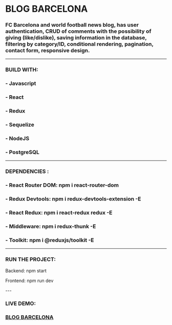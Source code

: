 <div id="header">
 <h1 align="left">BLOG BARCELONA</h1>
 <h3 align="left">FC Barcelona and world football news blog, has user authentication, CRUD of comments with the possibility of giving (like/dislike), saving information in the database, filtering by category/ID, conditional rendering, pagination, contact form, responsive design.
  </h3>
</div>

---

### BUILD WITH:

<h3>- Javascript</h3>
<h3>- React</h3>
<h3>- Redux</h3>
<h3>- Sequelize</h3>
<h3>- NodeJS</h3>
<h3>- PostgreSQL</h3>

---

### DEPENDENCIES :
<h3>- React Router DOM: npm i react-router-dom</h3>
<h3>- Redux Devtools: npm i redux-devtools-extension -E</h3>
<h3>- React Redux: npm i react-redux redux -E</h3>
<h3>- Middleware: npm i redux-thunk -E</h3>
<h3>- Toolkit: npm i @reduxjs/toolkit -E</h3>

---
### RUN THE PROJECT:
<p>Backend: npm start</p>
<p>Frontend: npm run dev</p>
---

### LIVE DEMO: 

<h3><a href="https://blog-barcelona.vercel.app/" >BLOG BARCELONA</a></h3>
